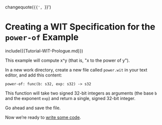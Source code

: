 changequote(`{{', `}}')
# Creating a WIT Specification for the `power-of` Example
include({{Tutorial-WIT-Prologue.md}})

This example will compute x^y (that is, "x to the power of y").

In a new work directory, create a new file called `power.wit` in your text editor, and add this content:

```wit
power-of: func(b: s32, exp: s32) -> s32
```

This function will take two signed 32-bit integers as arguments (the base `b` and the exponent `exp`) and return a single, signed 32-bit integer.

Go ahead and save the file.  

Now we’re ready to [write some code](Tutorial-Impl-CPP-Power.md).

